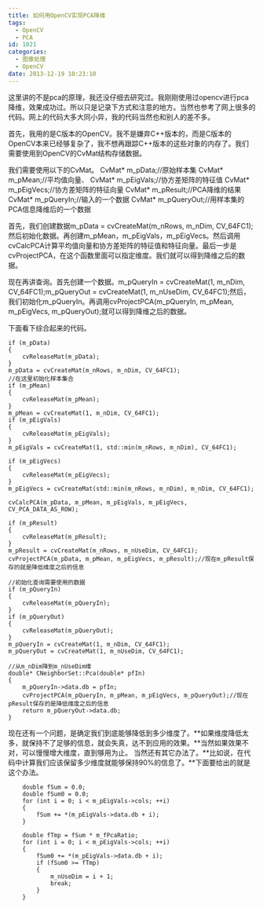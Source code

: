 ```yaml
---
title: 如何用OpenCV实现PCA降维
tags:
  - OpenCV
  - PCA
id: 1021
categories:
  - 图像处理
  - OpenCV
date: 2013-12-19 10:23:10
---
```


这里讲的不是pca的原理，我还没仔细去研究过。我刚刚使用过opencv进行pca降维，效果成功过。所以只是记录下方式和注意的地方。当然也参考了网上很多的代码。网上的代码大多大同小异，我的代码当然也和别人的差不多。

首先，我用的是C版本的OpenCV。我不是嫌弃C++版本的，而是C版本的OpenCV本来已经够复杂了，我不想再跟踪C++版本的这些对象的内存了。我们需要使用到OpenCV的CvMat结构存储数据。

我们需要使用以下的CvMat。
CvMat* m_pData;//原始样本集
CvMat* m_pMean;//平均值向量、
CvMat* m_pEigVals;//协方差矩阵的特征值
CvMat* m_pEigVecs;//协方差矩阵的特征向量
CvMat* m_pResult;//PCA降维的结果
CvMat* m_pQueryIn;//输入的一个数据
CvMat* m_pQueryOut;//用样本集的PCA信息降维后的一个数据

首先，我们创建数据m_pData = cvCreateMat(m_nRows, m_nDim, CV_64FC1);然后初始化数据。再创建m_pMean，m_pEigVals，m_pEigVecs。然后调用cvCalcPCA计算平均值向量和协方差矩阵的特征值和特征向量。最后一步是cvProjectPCA，在这个函数里面可以指定维度。我们就可以得到降维之后的数据。

现在再讲查询。首先创建一个数据。m_pQueryIn = cvCreateMat(1, m_nDim, CV_64FC1);m_pQueryOut = cvCreateMat(1, m_nUseDim, CV_64FC1);然后，我们初始化m_pQueryIn。再调用cvProjectPCA(m_pQueryIn, m_pMean, m_pEigVecs, m_pQueryOut);就可以得到降维之后的数据。

下面看下综合起来的代码。

``` stylus
if (m_pData)
{
	cvReleaseMat(m_pData);
}
m_pData = cvCreateMat(m_nRows, m_nDim, CV_64FC1);
//在这里初始化样本集合
if (m_pMean)
{
	cvReleaseMat(m_pMean);
}
m_pMean = cvCreateMat(1, m_nDim, CV_64FC1);
if (m_pEigVals)
{
	cvReleaseMat(m_pEigVals);
}
m_pEigVals = cvCreateMat(1, std::min(m_nRows, m_nDim), CV_64FC1);

if (m_pEigVecs)
{
	cvReleaseMat(m_pEigVecs);
}
m_pEigVecs = cvCreateMat(std::min(m_nRows, m_nDim), m_nDim, CV_64FC1);

cvCalcPCA(m_pData, m_pMean, m_pEigVals, m_pEigVecs, CV_PCA_DATA_AS_ROW);

if (m_pResult)
{
	cvReleaseMat(m_pResult);
}
m_pResult = cvCreateMat(m_nRows, m_nUseDim, CV_64FC1);
cvProjectPCA(m_pData, m_pMean, m_pEigVecs, m_pResult);//现在m_pResult保存的就是降低维度之后的信息

//初始化查询需要使用的数据
if (m_pQueryIn)
{
	cvReleaseMat(m_pQueryIn);
}
if (m_pQueryOut)
{
	cvReleaseMat(m_pQueryOut);
}
m_pQueryIn = cvCreateMat(1, m_nDim, CV_64FC1);
m_pQueryOut = cvCreateMat(1, m_nUseDim, CV_64FC1);

//从m_nDim降到m_nUseDim维
double* CNeighborSet::Pca(double* pfIn)
{
	m_pQueryIn->data.db = pfIn;
	cvProjectPCA(m_pQueryIn, m_pMean, m_pEigVecs, m_pQueryOut);//现在pResult保存的是降低维度之后的信息
	return m_pQueryOut->data.db;
}
```

现在还有一个问题，是确定我们到底能够降低到多少维度了。**如果维度降低太多，就保持不了足够的信息，就会失真，达不到应用的效果。**当然如果效果不对，可以慢慢增大维度，直到够用为止。
当然还有其它办法了。**比如说，在代码中计算我们应该保留多少维度就能够保持90%的信息了。**下面要给出的就是这个办法。

``` stylus
	double fSum = 0.0;
	double fSum0 = 0.0;
	for (int i = 0; i < m_pEigVals->cols; ++i)
	{
		fSum += *(m_pEigVals->data.db + i);
	}

	double fTmp = fSum * m_fPcaRatio;
	for (int i = 0; i < m_pEigVals->cols; ++i)
	{
		fSum0 += *(m_pEigVals->data.db + i);
		if (fSum0 >= fTmp)
		{
			m_nUseDim = i + 1;
			break;
		}
	}
```